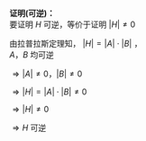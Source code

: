 **证明(可逆)：**    
要证明 $H$ 可逆，等价于证明 $|H|\neq0$     
    
由拉普拉斯定理知， $|H|=|A|\cdot|B|$ ，    
 $A，B$ 均可逆    
    
 $\Rightarrow|A|\neq0，|B|\neq0$     
    
 $\Rightarrow|H|=|A|\cdot|B|\neq0$     
    
 $\Rightarrow|H|\neq0$     
    
 $\Rightarrow H$ 可逆    
